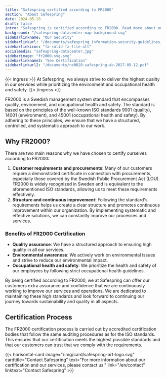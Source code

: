```yaml
---
title: "Safespring certified according to FR2000"
section: "About Safespring"
date: 2024-05-28
draft: false
intro: "Safespring is certified according to FR2000. Read more about our certification and how it benefits our customers and our business."
background: "/safespring-datacenter-map-background.svg"
sidebarlinkname: "Our Security"
sidebarlinkurl: "/documents/safespring_information-security-guidelines_2024.pdf"
sidebarlinkicon: "fa-solid fa-file-alt"
socialmedia: "safespring-datacenter.jpg"
sidebarimage: "fr2000-svg.svg"
sidebarlinkname2: "See Certification"
sidebarlinkurl2: "/documents/nc0020-safespring-ab-2027-05-12.pdf"
---
```


{{< ingress >}}
At Safespring, we always strive to deliver the highest quality in our services while prioritizing the environment and occupational health and safety.
{{< /ingress >}}

FR2000 is a Swedish management system standard that encompasses quality, environment, and occupational health and safety. The standard is based on the principles of the well-known ISO standards 9001 (quality), 14001 (environment), and 45001 (occupational health and safety). By adhering to these principles, we ensure that we have a structured, controlled, and systematic approach to our work.

## Why FR2000?

There are two main reasons why we have chosen to certify ourselves according to FR2000:

1. **Customer requirements and procurements**: Many of our customers require a demonstrated certificate in connection with procurements, especially those covered by the Swedish Public Procurement Act (LOU). FR2000 is widely recognized in Sweden and is equivalent to the aforementioned ISO standards, allowing us to meet these requirements effectively.
2. **Structure and continuous improvement**: Following the standard's requirements helps us create a clear structure and promotes continuous improvement within our organization. By implementing systematic and effective solutions, we can constantly improve our processes and services.


### Benefits of FR2000 Certification

- **Quality assurance**: We have a structured approach to ensuring high quality in all our services.
- **Environmental awareness**: We actively work on environmental issues and strive to reduce our environmental impact.
- **Occupational health and safety**: We prioritize the health and safety of our employees by following strict occupational health guidelines.

By being certified according to FR2000, we at Safespring can offer our customers extra assurance and confidence that we are continuously working to improve our services and operations. We are dedicated to maintaining these high standards and look forward to continuing our journey towards sustainability and quality in all aspects.

## Certification Process

The FR2000 certification process is carried out by accredited certification bodies that follow the same auditing procedures as for the ISO standards. This ensures that our certification meets the highest possible standards and that our customers can trust that we comply with the requirements.

{{< horisontal-card image="/img/card/safespring-art-logo.svg" cardtitle="Contact Safespring" text="For more information about our certification and our services, please contact us." link="/en/contact" linktext="Contact Safespring" >}}